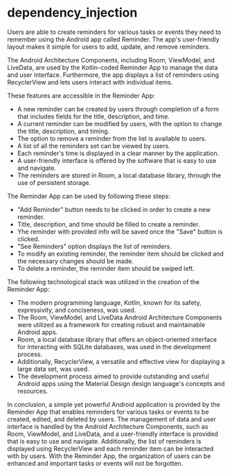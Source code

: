 # dependency_injection

Users are able to create reminders for various tasks or events they need to remember using the Android app called Reminder. The app's user-friendly layout makes it simple for users to add, update, and remove reminders.

The Android Architecture Components, including Room, ViewModel, and LiveData, are used by the Kotlin-coded Reminder App to manage the data and user interface. Furthermore, the app displays a list of reminders using RecyclerView and lets users interact with individual items.

These features are accessible in the Reminder App:

- A new reminder can be created by users through completion of a form that includes fields for the title, description, and time.
- A current reminder can be modified by users, with the option to change the title, description, and timing.
- The option to remove a reminder from the list is available to users.
- A list of all the reminders set can be viewed by users.
- Each reminder's time is displayed in a clear manner by the application.
- A user-friendly interface is offered by the software that is easy to use and navigate.
- The reminders are stored in Room, a local database library, through the use of persistent storage.

The Reminder App can be used by following these steps:

- "Add Reminder" button needs to be clicked in order to create a new reminder.
- Title, description, and time should be filled to create a reminder.
- Yhe reminder with provided info will be saved once the "Save" button is clicked.
- "See Reminders" option displays the list of reminders.
- To modify an existing reminder, the reminder item should be clicked and the necessary changes should be made.
- To delete a reminder, the reminder item should be swiped left.

The following technological stack was utilized in the creation of the Reminder App:

- The modern programming language, Kotlin, known for its safety, expressivity, and conciseness, was used.
- The Room, ViewModel, and LiveData Android Architecture Components were utilized as a framework for creating robust and maintainable Android apps.
- Room, a local database library that offers an object-oriented interface for interacting with SQLite databases, was used in the development process.
- Additionally, RecyclerView, a versatile and effective view for displaying a large data set, was used.
- The development process aimed to provide outstanding and useful Android apps using the Material Design design language's concepts and resources.

In conclusion, a simple yet powerful Android application is provided by the Reminder App that enables reminders for various tasks or events to be created, edited, and deleted by users. The management of data and user interface is handled by the Android Architecture Components, such as Room, ViewModel, and LiveData, and a user-friendly interface is provided that is easy to use and navigate. Additionally, the list of reminders is displayed using RecyclerView and each reminder item can be interacted with by users. With the Reminder App, the organization of users can be enhanced and important tasks or events will not be forgotten.

